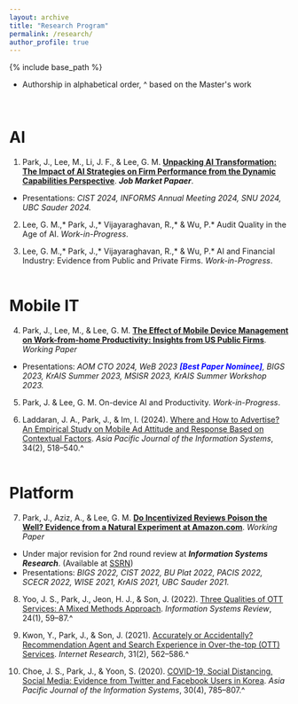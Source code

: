 ```yaml
---
layout: archive
title: "Research Program"
permalink: /research/
author_profile: true
---
```


{% include base_path %}

  * Authorship in alphabetical order, ^ based on the Master's work

<br>

AI
======
1.	Park, J., Lee, M., Li, J. F., & Lee, G. M. [<b>Unpacking AI Transformation: The Impact of AI Strategies on Firm Performance from the Dynamic Capabilities Perspective</b>](https://jaecheol-park.github.io/workingpapers/AIOrientation). <i>**Job Market Papaer**</i>. 
 * Presentations: <i>CIST 2024, INFORMS Annual Meeting 2024, SNU 2024, UBC Sauder 2024.</i>

2.	Lee, G. M.,* Park, J.,* Vijayaraghavan, R.,* & Wu, P.* Audit Quality in the Age of AI. <i>Work-in-Progress</i>.

3.	Lee, G. M.,* Park, J.,* Vijayaraghavan, R.,* & Wu, P.* AI and Financial Industry: Evidence from Public and Private Firms. <i>Work-in-Progress</i>.
<br/><br/>

Mobile IT
======
4.	Park, J., Lee, M., & Lee, G. M. [<b>The Effect of Mobile Device Management on Work-from-home Productivity: Insights from US Public Firms</b>](https://jaecheol-park.github.io/workingpapers/MDM). <i>Working Paper</i>
  * Presentations: <i>AOM CTO 2024, WeB 2023 <span style="color:blue">**[Best Paper Nominee]**</span>, BIGS 2023, KrAIS Summer 2023, MSISR 2023, KrAIS Summer Workshop 2023.</i>

5.	Park, J. & Lee, G. M. On-device AI and Productivity. <i>Work-in-Progress</i>.

6.	Laddaran, J. A., Park, J., & Im, I. (2024). [Where and How to Advertise? An Empirical Study on Mobile Ad Attitude and Response Based on Contextual Factors](https://doi.org/10.14329/apjis.2024.34.2.518). <i>Asia Pacific Journal of the Information Systems</i>, 34(2), 518–540.^
<br/><br/>

Platform
======
7.	Park, J., Aziz, A., & Lee, G. M. [<b>Do Incentivized Reviews Poison the Well? Evidence from a Natural Experiment at Amazon.com</b>](https://jaecheol-park.github.io/workingpapers/IncentivizedReviews). <i>Working Paper</i>
  * Under major revision for 2nd round review at <i>**Information Systems Research**</i>. (Available at [SSRN](https://papers.ssrn.com/abstract=4718932))
  * Presentations: <i> BIGS 2022, CIST 2022, BU Plat 2022, PACIS 2022, SCECR 2022, WISE 2021, KrAIS 2021, UBC Sauder 2021.</i>

8.	Yoo, J. S., Park, J., Jeon, H. J., & Son, J. (2022). [Three Qualities of OTT Services: A Mixed Methods Approach](https://www.earticle.net/Article/A408905). <i>Information Systems Review</i>, 24(1), 59–87.^

9.	Kwon, Y., Park, J., & Son, J. (2021). [Accurately or Accidentally? Recommendation Agent and Search Experience in Over-the-top (OTT) Services](https://www.emerald.com/insight/content/doi/10.1108/INTR-03-2020-0127/full/html). <i>Internet Research</i>, 31(2), 562–586.^

10.	Choe, J. S., Park, J., & Yoon, S. (2020). [COVID-19, Social Distancing, Social Media: Evidence from Twitter and Facebook Users in Korea](https://www.earticle.net/Article/A387912). <i>Asia Pacific Journal of the Information Systems</i>, 30(4), 785–807.^


